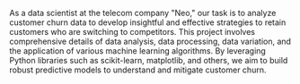 As a data scientist at the telecom company "Neo," our task is to analyze customer churn data to develop insightful and effective strategies to retain customers who are switching to competitors. This project involves comprehensive details of data analysis, data processing, data variation, and the application of various machine learning algorithms. By leveraging Python libraries such as scikit-learn, matplotlib, and others, we aim to build robust predictive models to understand and mitigate customer churn.
